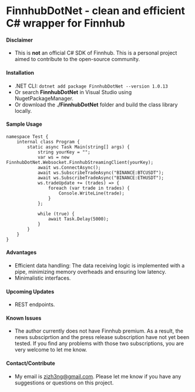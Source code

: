 # FinnhubDotNet - clean and efficient C# wrapper for Finnhub

#### Disclaimer
- This is <b>not</b> an official C# SDK of Finnhub. This is a personal project aimed to contribute to the open-source community.

#### Installation
- .NET CLI: ```dotnet add package FinnhubDotNet --version 1.0.13```
- Or search <b>FinnhubDotNet</b> in Visual Studio using NugetPackageManager.
- Or download the <b>./FinnhubDotNet</b> folder and build the class library locally.

#### Sample Usage
```
namespace Test {
    internal class Program {
        static async Task Main(string[] args) {
            string yourKey = "";
            var ws = new FinnhubDotNet.Websocket.FinnhubStreamingClient(yourKey);
            await ws.ConnectAsync();
            await ws.SubscribeTradeAsync("BINANCE:BTCUSDT");
            await ws.SubscribeTradeAsync("BINANCE:ETHUSDT");
            ws.tradeUpdate += (trades) => {
                foreach (var trade in trades) {
                    Console.WriteLine(trade);
                }
            };

            while (true) {
                await Task.Delay(5000);
            }
        }
    }
}
```

#### Advantages
- Efficient data handling: The data receiving logic is implemented with a pipe, minimizing memory overheads and ensuring low latency.
- Minimalistic interfaces.

#### Upcoming Updates
- REST endpoints.

#### Known Issues
- The author currently does not have Finnhub premium. As a result, the news subsciprtion and the press release subscription have not yet been tested. If you find any problems with those two subscriptions, you are very welcome to let me know.

#### Contact/Contribute
- My email is zizh3ng@gmail.com. Please let me know if you have any suggestions or questions on this project.
